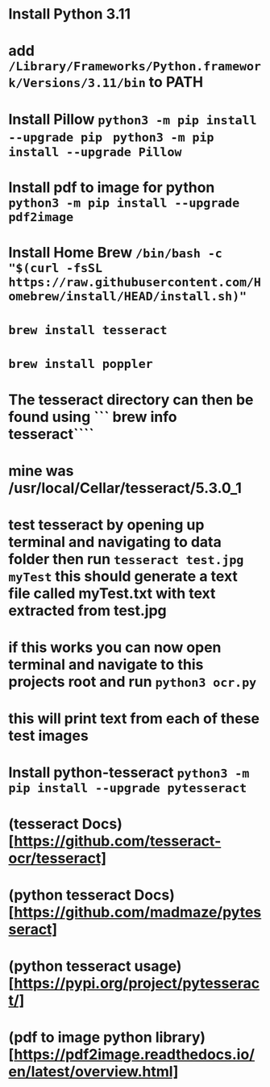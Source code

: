 # Install Python 3.11
# add ``` /Library/Frameworks/Python.framework/Versions/3.11/bin ``` to PATH
# Install Pillow ``` python3 -m pip install --upgrade pip ``` ``` python3 -m pip install --upgrade Pillow```
# Install pdf to image for python ``` python3 -m pip install --upgrade pdf2image ```
# Install Home Brew ``` /bin/bash -c "$(curl -fsSL https://raw.githubusercontent.com/Homebrew/install/HEAD/install.sh)" ```
# ``` brew install tesseract ```
# ``` brew install poppler ```
# The tesseract directory can then be found using ``` brew info tesseract````
# mine was /usr/local/Cellar/tesseract/5.3.0_1
# test tesseract by opening up terminal and navigating to data folder then run ``` tesseract test.jpg myTest ``` this should generate a text file called myTest.txt with text extracted from test.jpg
# if this works you can now open terminal and navigate to this projects root and run ``` python3 ocr.py ```
# this will print text from each of these test images 
# Install python-tesseract ``` python3 -m pip install --upgrade pytesseract ```
# (tesseract Docs)[https://github.com/tesseract-ocr/tesseract]
# (python tesseract Docs)[https://github.com/madmaze/pytesseract]
# (python tesseract usage)[https://pypi.org/project/pytesseract/]
# (pdf to image python library)[https://pdf2image.readthedocs.io/en/latest/overview.html]
